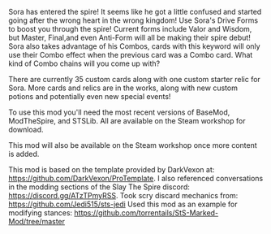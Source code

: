 Sora has entered the spire! It seems like he got a little confused and started going after the wrong heart in the 
wrong kingdom! Use Sora's Drive Forms to boost you through the spire! Current forms include Valor and Wisdom, 
but Master, Final,and even Anti-Form will all be making their spire debut! Sora also takes advantage of his Combos, 
cards with this keyword will only use their Combo effect when the previous card was a Combo card. What kind of Combo 
chains will you come up with? 

There are currently 35 custom cards along with one custom starter relic for Sora.
More cards and relics are in the works, along with new custom potions and potentially even new special events!

To use this mod you'll need the most recent versions of BaseMod, ModTheSpire, and STSLib. All are available on the
Steam workshop for download.

This mod will also be available on the Steam workshop once more content is added.

This mod is based on the template provided by DarkVexon at: https://github.com/DarkVexon/ProTemplate.
I also referenced conversations in the modding sections of the Slay The Spire discord: https://discord.gg/ATzTPmyRSS.
Took scry discard mechanics from: https://github.com/Jedi515/sts-jedi
Used this mod as an example for modifying stances: https://github.com/torrentails/StS-Marked-Mod/tree/master